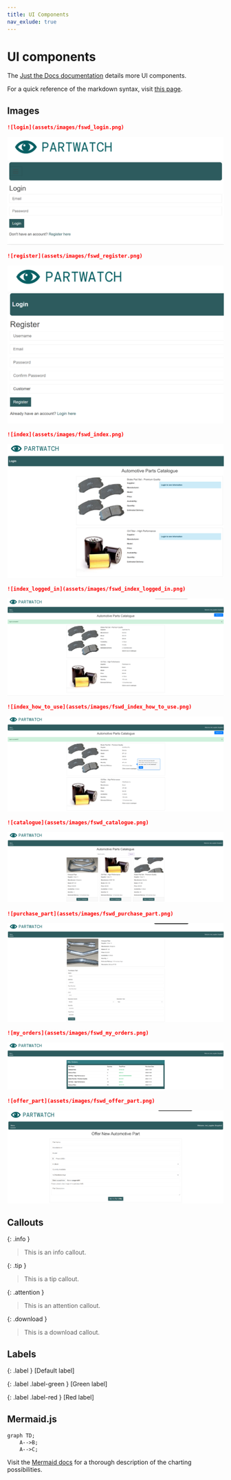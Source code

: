 ```yaml
---
title: UI Components
nav_exlude: true
---
```


# UI components

The [Just the Docs documentation](https://just-the-docs.github.io/just-the-docs/docs/ui-components) details more UI components.

For a quick reference of the markdown syntax, visit [this page](https://github.com/just-the-docs/just-the-docs/blob/main/docs/index-test.md?plain=1).

## Images

```markdown
![login](assets/images/fswd_login.png)
```

![login](assets/images/fswd_login.png)

```markdown
![register](assets/images/fswd_register.png)
```

![register](assets/images/fswd_register.png)

```markdown
![index](assets/images/fswd_index.png)
```

![index](assets/images/fswd_index.png)

```markdown
![index_logged_in](assets/images/fswd_index_logged_in.png)
```

![index_logged_in](assets/images/fswd_index_logged_in.png)

```markdown
![index_how_to_use](assets/images/fswd_index_how_to_use.png)
```

![index_how_to_use](assets/images/fswd_index_how_to_use.png)

```markdown
![catalogue](assets/images/fswd_catalogue.png)
```

![catalogue](assets/images/fswd_catalogue.png)

```markdown
![purchase_part](assets/images/fswd_purchase_part.png)
```

![purchase_part](assets/images/fswd_purchase_part.png)

```markdown
![my_orders](assets/images/fswd_my_orders.png)
```

![my_orders](assets/images/fswd_my_orders.png)

```markdown
![offer_part](assets/images/fswd_offer_part.png)
```

![offer_part](assets/images/fswd_offer_part.png)

## Callouts

{: .info }
> This is an info callout.

{: .tip }
> This is a tip callout.

{: .attention }
> This is an attention callout.

{: .download }
> This is a download callout.

## Labels

{: .label }
[Default label]

{: .label .label-green }
[Green label]

{: .label .label-red }
[Red label]

## Mermaid.js

```mermaid
graph TD;
    A-->B;
    A-->C;
```

Visit the [Mermaid docs](https://mermaid.js.org/intro/) for a thorough description of the charting possibilities.